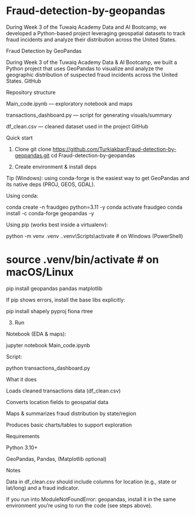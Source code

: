 # Fraud-detection-by-geopandas
During Week 3 of the Tuwaiq Academy Data and AI Bootcamp, we developed a Python-based project leveraging geospatial datasets to track fraud incidents and analyze their distribution across the United States.

Fraud Detection by GeoPandas

During Week 3 of the Tuwaiq Academy Data & AI Bootcamp, we built a Python project that uses GeoPandas to visualize and analyze the geographic distribution of suspected fraud incidents across the United States. 
GitHub

Repository structure

Main_code.ipynb — exploratory notebook and maps

transactions_dashboard.py — script for generating visuals/summary

df_clean.csv — cleaned dataset used in the project 
GitHub

Quick start
1) Clone
git clone https://github.com/Turkiakbar/Fraud-detection-by-geopandas.git
cd Fraud-detection-by-geopandas

2) Create environment & install deps

Tip (Windows): using conda-forge is the easiest way to get GeoPandas and its native deps (PROJ, GEOS, GDAL).

Using conda:

conda create -n fraudgeo python=3.11 -y
conda activate fraudgeo
conda install -c conda-forge geopandas -y


Using pip (works best inside a virtualenv):

python -m venv .venv
.\.venv\Scripts\activate          # on Windows (PowerShell)
# source .venv/bin/activate       # on macOS/Linux
pip install geopandas pandas matplotlib


If pip shows errors, install the base libs explicitly:

pip install shapely pyproj fiona rtree

3) Run

Notebook (EDA & maps):

jupyter notebook Main_code.ipynb


Script:

python transactions_dashboard.py

What it does

Loads cleaned transactions data (df_clean.csv)

Converts location fields to geospatial data

Maps & summarizes fraud distribution by state/region

Produces basic charts/tables to support exploration

Requirements

Python 3.10+

GeoPandas, Pandas, (Matplotlib optional)

Notes

Data in df_clean.csv should include columns for location (e.g., state or lat/long) and a fraud indicator.

If you run into ModuleNotFoundError: geopandas, install it in the same environment you’re using to run the code (see steps above).
